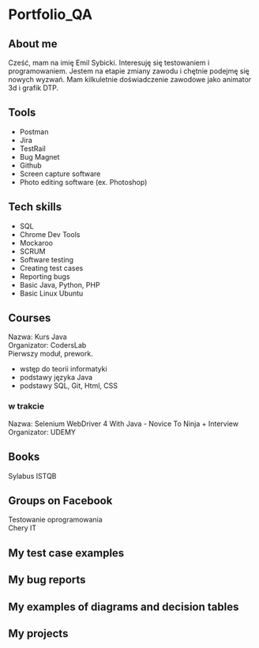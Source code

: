 # Portfolio_QA  

## About me
Cześć, mam na imię Emil Sybicki.
Interesuję się testowaniem i programowaniem.
Jestem na etapie zmiany zawodu i chętnie podejmę się nowych wyzwań.
Mam kilkuletnie doświadczenie zawodowe jako animator 3d i grafik DTP.

## Tools
* Postman 
* Jira
* TestRail
* Bug Magnet
* Github
* Screen capture software
* Photo editing software (ex. Photoshop)

## Tech skills
* SQL
* Chrome Dev Tools
* Mockaroo
* SCRUM
* Software testing
* Creating test cases
* Reporting bugs
* Basic Java, Python, PHP
* Basic Linux Ubuntu

## Courses
Nazwa: Kurs Java  
Organizator: CodersLab  
Pierwszy moduł, prework.  
   + wstęp do teorii informatyki
   + podstawy języka Java
   + podstawy SQL, Git, Html, CSS

### w trakcie
Nazwa: Selenium WebDriver 4 With Java - Novice To Ninja + Interview
Organizator: UDEMY

## Books
Sylabus ISTQB

## Groups on Facebook
Testowanie oprogramowania  
Chery IT

## My test case examples
## My bug reports
## My examples of diagrams and decision tables
## My projects
